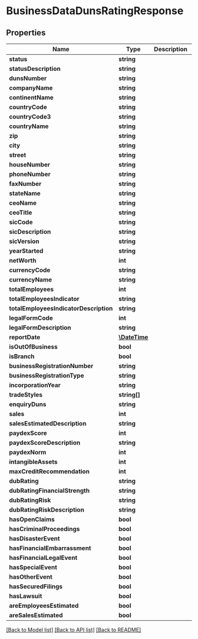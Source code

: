 # BusinessDataDunsRatingResponse

## Properties
Name | Type | Description | Notes
------------ | ------------- | ------------- | -------------
**status** | **string** |  | 
**statusDescription** | **string** |  | 
**dunsNumber** | **string** |  | [optional] 
**companyName** | **string** |  | [optional] 
**continentName** | **string** |  | [optional] 
**countryCode** | **string** |  | [optional] 
**countryCode3** | **string** |  | [optional] 
**countryName** | **string** |  | [optional] 
**zip** | **string** |  | [optional] 
**city** | **string** |  | [optional] 
**street** | **string** |  | [optional] 
**houseNumber** | **string** |  | [optional] 
**phoneNumber** | **string** |  | [optional] 
**faxNumber** | **string** |  | [optional] 
**stateName** | **string** |  | [optional] 
**ceoName** | **string** |  | [optional] 
**ceoTitle** | **string** |  | [optional] 
**sicCode** | **string** |  | [optional] 
**sicDescription** | **string** |  | [optional] 
**sicVersion** | **string** |  | [optional] 
**yearStarted** | **string** |  | [optional] 
**netWorth** | **int** |  | [optional] 
**currencyCode** | **string** |  | [optional] 
**currencyName** | **string** |  | [optional] 
**totalEmployees** | **int** |  | [optional] 
**totalEmployeesIndicator** | **string** |  | [optional] 
**totalEmployeesIndicatorDescription** | **string** |  | [optional] 
**legalFormCode** | **int** |  | [optional] 
**legalFormDescription** | **string** |  | [optional] 
**reportDate** | [**\DateTime**](Date.md) |  | [optional] 
**isOutOfBusiness** | **bool** |  | [optional] 
**isBranch** | **bool** |  | [optional] 
**businessRegistrationNumber** | **string** |  | [optional] 
**businessRegistrationType** | **string** |  | [optional] 
**incorporationYear** | **string** |  | [optional] 
**tradeStyles** | **string[]** |  | [optional] 
**enquiryDuns** | **string** |  | [optional] 
**sales** | **int** |  | [optional] 
**salesEstimatedDescription** | **string** |  | [optional] 
**paydexScore** | **int** |  | [optional] 
**paydexScoreDescription** | **string** |  | [optional] 
**paydexNorm** | **int** |  | [optional] 
**intangibleAssets** | **int** |  | [optional] 
**maxCreditRecommendation** | **int** |  | [optional] 
**dubRating** | **string** |  | [optional] 
**dubRatingFinancialStrength** | **string** |  | [optional] 
**dubRatingRisk** | **string** |  | [optional] 
**dubRatingRiskDescription** | **string** |  | [optional] 
**hasOpenClaims** | **bool** |  | [optional] 
**hasCriminalProceedings** | **bool** |  | [optional] 
**hasDisasterEvent** | **bool** |  | [optional] 
**hasFinancialEmbarrassment** | **bool** |  | [optional] 
**hasFinancialLegalEvent** | **bool** |  | [optional] 
**hasSpecialEvent** | **bool** |  | [optional] 
**hasOtherEvent** | **bool** |  | [optional] 
**hasSecuredFilings** | **bool** |  | [optional] 
**hasLawsuit** | **bool** |  | [optional] 
**areEmployeesEstimated** | **bool** |  | [optional] 
**areSalesEstimated** | **bool** |  | [optional] 

[[Back to Model list]](../README.md#documentation-for-models) [[Back to API list]](../README.md#documentation-for-api-endpoints) [[Back to README]](../README.md)


